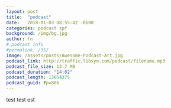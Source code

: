 ```yaml
---
layout: post
title:  "podcast"
date:   2018-01-03 08:55:42 -0600
categories: podcast spf
background: /img/bg.jpg
author: fn
# podcast info
#permalink: /35/
image: /assets/posts/Awesome-Podcast-Art.jpg
podcast_link: http://traffic.libsyn.com/podcast/filename.mp3
podcast_file_size: 13.7 MB
podcast_duration: "14:02"
podcast_length: 13654375
podcast_guid: ?p=866
---
```


<p>test test est</p>
